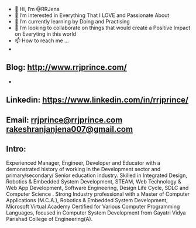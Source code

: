 - 👋 Hi, I’m @RRJena
- 👀 I’m interested in Everything That I LOVE and Passionate About
- 🌱 I’m currently learning by Doing and Practising
- 💞️ I’m looking to collaborate on things that would create a Positive Impact on Everyting in this world
- 📫 How to reach me ...
-
<a> Blog: http://www.rrjprince.com/ </a>
-
-
<a> Linkedin: https://www.linkedin.com/in/rrjprince/ </a>
-
Email: rrjprince@rrjprince.com
       rakeshranjanjena007@gmail.com
-
Intro:
-
Experienced Manager, Engineer, Developer and Educator with a demonstrated history of working in the Development sector and primary/secondary/ Senior education industry. 
Skilled in Integrated Design, Robotics & Embedded System Development, STEAM, Web Technology & Web App Development, Software Engineering, Design Life Cycle, SDLC 
and Computer Science . Strong Industry professional with a Master of Computer Applications (M.C.A.), Robotics & Embedded System Development, Microsoft Virtual Academy Certified 
for Various Computer Programming Languages, focused in Computer System Development from Gayatri Vidya Parishad College of Engineering(A).

